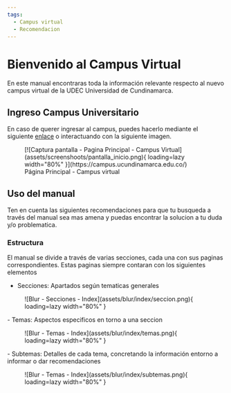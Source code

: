 ```yaml
---
tags:
  - Campus virtual
  - Recomendacion
---
```


# Bienvenido al Campus Virtual

En este manual encontraras toda la información relevante respecto al nuevo campus virtual de la UDEC Universidad de Cundinamarca.

## Ingreso Campus Universitario

En caso de querer ingresar al campus, puedes hacerlo mediante el siguiente [enlace](https://campus.ucundinamarca.edu.co/) o interactuando con la siguiente imagen.

<figure markdown="span">
  [![Captura pantalla - Pagina Principal - Campus Virtual](assets/screenshoots/pantalla_inicio.png){ loading=lazy width="80%" }](https://campus.ucundinamarca.edu.co/)
  <figcaption>Página Principal - Campus virtual</figcaption>
</figure>

## Uso del manual

Ten en cuenta las siguientes recomendaciones para que tu busqueda a través del manual sea mas amena y puedas encontrar la solucion a tu duda y/o problematica.

### Estructura

El manual se divide a través de varias secciones, cada una con sus paginas correspondientes. Estas paginas siempre contaran con los siguientes elementos

- Secciones: Apartados según tematicas generales
<figure markdown="span">
  ![Blur - Secciones - Index](assets/blur/index/seccion.png){ loading=lazy width="80%" }
</figure>
- Temas: Aspectos especificos en torno a una seccion
<figure markdown="span">
  ![Blur - Temas - Index](assets/blur/index/temas.png){ loading=lazy width="80%" }
</figure>
- Subtemas: Detalles de cada tema, concretando la información entorno a informar o dar recomendaciones
<figure markdown="span">
  ![Blur - Temas - Index](assets/blur/index/subtemas.png){ loading=lazy width="80%" }
</figure>

<!-- ## Project layout

    mkdocs.yml    # The configuration file.
    docs/
        index.md  # The documentation homepage.
        ...       # Other markdown pages, images and other files. -->
